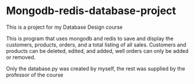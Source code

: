 # Mongodb-redis-database-project

This is a project for my Database Design course

This is program that uses mongodb and redis to save and display the customers, products, orders, and a total listing of all sales.  Customers and products can be deleted, edited, and added, well orders can only be added or removed.

Only the database.py was created by myself, the rest was supplied by the professor of the course
